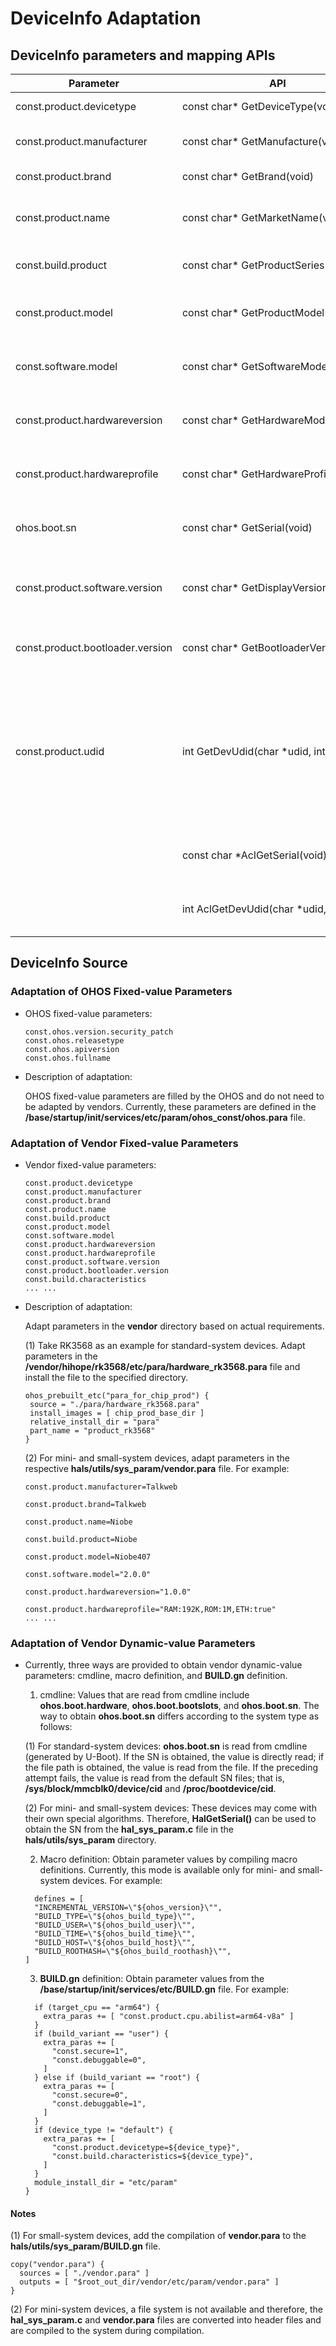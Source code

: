 # DeviceInfo Adaptation

## DeviceInfo parameters and mapping APIs

| Parameter| API| Description|
|----------|------- |------|
| const.product.devicetype | const&nbsp;char\*&nbsp;GetDeviceType(void) | Obtains the device type.|
| const.product.manufacturer | const&nbsp;char\*&nbsp;GetManufacture(void) | Obtains the device manufacturer.|
| const.product.brand | const&nbsp;char\*&nbsp;GetBrand(void) | Obtains the device brand.|
| const.product.name | const&nbsp;char\*&nbsp;GetMarketName(void) | Obtains the device marketing name.|
| const.build.product | const&nbsp;char\*&nbsp;GetProductSeries(void) | Obtains the device series name.|
| const.product.model | const&nbsp;char\*&nbsp;GetProductModel(void) | Obtains the device authentication model.|
| const.software.model | const&nbsp;char\*&nbsp;GetSoftwareModel(void) | Obtains the device software model.|
| const.product.hardwareversion | const&nbsp;char\*&nbsp;GetHardwareModel(void) | Obtains the device hardware model.|
| const.product.hardwareprofile | const&nbsp;char\*&nbsp;GetHardwareProfile(void) | Obtains the device hardware profile.|
| ohos.boot.sn | const&nbsp;char\*&nbsp;GetSerial(void) | Obtains the serial number (SN) of the device.|
| const.product.software.version | const&nbsp;char\*&nbsp;GetDisplayVersion(void) | Obtains the software version visible to users.|
| const.product.bootloader.version | const&nbsp;char\*&nbsp;GetBootloaderVersion(void) | Obtains the bootloader version of the device.|
| const.product.udid | int&nbsp;GetDevUdid(char&nbsp;\*udid,&nbsp;int&nbsp;size) | Obtains the UDID of the device through **DeviceInfo** or through calculation if the attempt to obtain the UDID through **DeviceInfo** fails.|
| | const char *AclGetSerial(void); | Obtains the SN of the device (with ACL check).|
| | int AclGetDevUdid(char *udid, int size); | Obtains the UDID of the device (with ACL check).|

## DeviceInfo Source

### Adaptation of OHOS Fixed-value Parameters

- OHOS fixed-value parameters:

  ```
  const.ohos.version.security_patch
  const.ohos.releasetype
  const.ohos.apiversion
  const.ohos.fullname
  ```

- Description of adaptation:

  OHOS fixed-value parameters are filled by the OHOS and do not need to be adapted by vendors. Currently, these parameters are defined in the **/base/startup/init/services/etc/param/ohos_const/ohos.para** file.

### Adaptation of Vendor Fixed-value Parameters

- Vendor fixed-value parameters:

  ```
  const.product.devicetype
  const.product.manufacturer
  const.product.brand
  const.product.name
  const.build.product
  const.product.model
  const.software.model
  const.product.hardwareversion
  const.product.hardwareprofile
  const.product.software.version
  const.product.bootloader.version
  const.build.characteristics
  ... ...

  ```


- Description of adaptation:

  Adapt parameters in the **vendor** directory based on actual requirements.

   (1) Take RK3568 as an example for standard-system devices. Adapt parameters in the **/vendor/hihope/rk3568/etc/para/hardware_rk3568.para** file and install the file to the specified directory.

   ```
   ohos_prebuilt_etc("para_for_chip_prod") {
    source = "./para/hardware_rk3568.para"
    install_images = [ chip_prod_base_dir ]
    relative_install_dir = "para"
    part_name = "product_rk3568"
   }
   ```

   (2) For mini- and small-system devices, adapt parameters in the respective **hals/utils/sys_param/vendor.para** file. For example:

    ```
    const.product.manufacturer=Talkweb

    const.product.brand=Talkweb

    const.product.name=Niobe

    const.build.product=Niobe

    const.product.model=Niobe407

    const.software.model="2.0.0"

    const.product.hardwareversion="1.0.0"

    const.product.hardwareprofile="RAM:192K,ROM:1M,ETH:true"
    ... ...
    ```

### Adaptation of Vendor Dynamic-value Parameters

- Currently, three ways are provided to obtain vendor dynamic-value parameters: cmdline, macro definition, and **BUILD.gn** definition.

  1. cmdline: Values that are read from cmdline include **ohos.boot.hardware**, **ohos.boot.bootslots**, and **ohos.boot.sn**. The way to obtain **ohos.boot.sn** differs according to the system type as follows:

   (1) For standard-system devices: **ohos.boot.sn** is read from cmdline (generated by U-Boot). If the SN is obtained, the value is directly read; if the file path is obtained, the value is read from the file. If the preceding attempt fails, the value is read from the default SN files; that is, **/sys/block/mmcblk0/device/cid** and **/proc/bootdevice/cid**.

   (2) For mini- and small-system devices: These devices may come with their own special algorithms. Therefore, **HalGetSerial()** can be used to obtain the SN from the **hal_sys_param.c** file in the **hals/utils/sys_param** directory.

  2. Macro definition: Obtain parameter values by compiling macro definitions. Currently, this mode is available only for mini- and small-system devices. For example:

  ```
    defines = [
    "INCREMENTAL_VERSION=\"${ohos_version}\"",
    "BUILD_TYPE=\"${ohos_build_type}\"",
    "BUILD_USER=\"${ohos_build_user}\"",
    "BUILD_TIME=\"${ohos_build_time}\"",
    "BUILD_HOST=\"${ohos_build_host}\"",
    "BUILD_ROOTHASH=\"${ohos_build_roothash}\"",
  ]
  ```

  3. **BUILD.gn** definition: Obtain parameter values from the **/base/startup/init/services/etc/BUILD.gn** file. For example:

  ```
    if (target_cpu == "arm64") {
      extra_paras += [ "const.product.cpu.abilist=arm64-v8a" ]
    }
    if (build_variant == "user") {
      extra_paras += [
        "const.secure=1",
        "const.debuggable=0",
      ]
    } else if (build_variant == "root") {
      extra_paras += [
        "const.secure=0",
        "const.debuggable=1",
      ]
    }
    if (device_type != "default") {
      extra_paras += [
        "const.product.devicetype=${device_type}",
        "const.build.characteristics=${device_type}",
      ]
    }
    module_install_dir = "etc/param"
  }
  ```
#### Notes

  (1) For small-system devices, add the compilation of **vendor.para** to the **hals/utils/sys_param/BUILD.gn** file.

  ```
  copy("vendor.para") {
    sources = [ "./vendor.para" ]
    outputs = [ "$root_out_dir/vendor/etc/param/vendor.para" ]
  }
  ```

  (2) For mini-system devices, a file system is not available and therefore, the **hal_sys_param.c** and **vendor.para** files are converted into header files and are compiled to the system during compilation.

